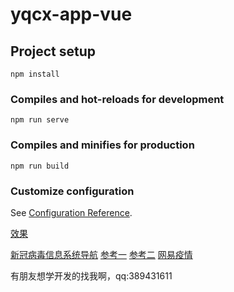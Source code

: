 # yqcx-app-vue

## Project setup

```
npm install
```

### Compiles and hot-reloads for development

```
npm run serve
```

### Compiles and minifies for production

```
npm run build
```

### Customize configuration

See [Configuration Reference](https://cli.vuejs.org/config/).

[效果](http://wechat-express.penkuoer.com/yq/)

[新冠病毒信息系统导航](http://feiyan.4timo.com/#/)
[参考一](https://ncov.dxy.cn/ncovh5/view/pneumonia?from=singlemessage&isappinstalled=0)
[参考二](https://z.cbndata.com/2019-nCoV/index.html?from=groupmessage&isappinstalled=0&scene=2&clicktime=1581083959&enterid=1581083959&timestamp=1581559398878)
[网易疫情](https://news.163.com/special/epidemic/)

有朋友想学开发的找我啊，qq:389431611
